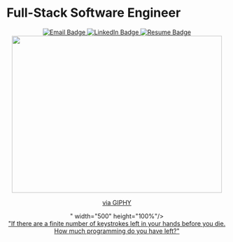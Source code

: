 # Full-Stack Software Engineer

<div id="badges" align="center">
  <a href="https://mail.google.com/mail/?view=cm&fs=1&to=melissaarroyotorres9806@gmail.com">
    <img src="https://img.shields.io/badge/Email-red?style=for-the-badge&logo=gmail&logoColor=white" alt="Email Badge"/>
  </a>
  <a href="https://www.linkedin.com/in/melissa-arroyo-torres/">
    <img src="https://img.shields.io/badge/LinkedIn-darkblue?style=for-the-badge&logo=linkedin&logoColor=white" alt="LinkedIn Badge"/>
  </a>
   <a href="https://docs.google.com/document/d/1NNIJTDGyiQr-U6ZFySWX2WBsl5qoE6U1/edit?usp=sharing&ouid=102326151164362482071&rtpof=true&sd=true">
    <img src="https://img.shields.io/badge/Resume-blue?style=for-the-badge&logo=google-docs&logoColor=white" alt="Resume Badge"/>
  </a>
</div>

<div id="header" align="center">
<img src="<iframe src="https://giphy.com/embed/hpXdHPfFI5wTABdDx9" width="480" height="360" frameBorder="0" class="giphy-embed" allowFullScreen></iframe><p><a href="https://giphy.com/gifs/scaler-official-computer-laptop-hello-world-hpXdHPfFI5wTABdDx9">via GIPHY</a></p>" width="500" height="100%"/>
</div>

<div align="center">
  <a href="https://keysleft.com/">"If there are a finite number of keystrokes left in your hands before you die. How much programming do you have left?"</a>
</div>



<!---
MelissaAT is a ✨ special ✨ repository because its `README.md` (this file) appears on your GitHub profile.
You can click the Preview link to take a look at your changes.


***https://www.sitepoint.com/github-profile-readme/**** Blog for making an impressive readme!

--->
